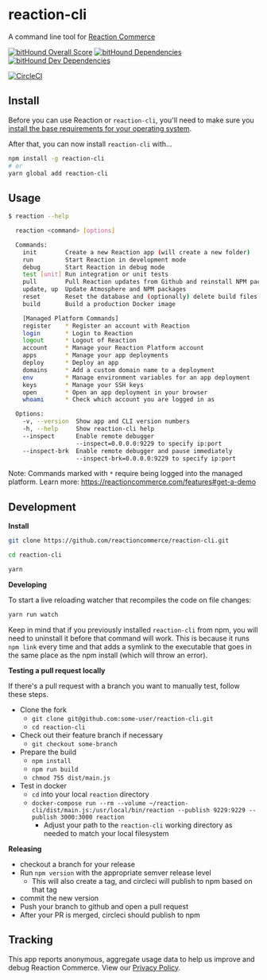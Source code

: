 # reaction-cli

A command line tool for [Reaction Commerce](https://reactioncommerce.com)

[![bitHound Overall Score](https://www.bithound.io/github/reactioncommerce/reaction-cli/badges/score.svg)](https://www.bithound.io/github/reactioncommerce/reaction-cli)
[![bitHound Dependencies](https://www.bithound.io/github/reactioncommerce/reaction-cli/badges/dependencies.svg)](https://www.bithound.io/github/reactioncommerce/reaction-cli/master/dependencies/npm)
[![bitHound Dev Dependencies](https://www.bithound.io/github/reactioncommerce/reaction-cli/badges/devDependencies.svg)](https://www.bithound.io/github/reactioncommerce/reaction-cli/master/dependencies/npm)

[![CircleCI](https://circleci.com/gh/reactioncommerce/reaction-cli.svg?style=svg)](https://circleci.com/gh/reactioncommerce/reaction-cli)

## Install

Before you can use Reaction or `reaction-cli`, you'll need to make sure you [install the base requirements for your operating system](https://docs.reactioncommerce.com/reaction-docs/master/requirements).

After that, you can now install `reaction-cli` with...

```sh
npm install -g reaction-cli
# or
yarn global add reaction-cli
```

## Usage

```sh
$ reaction --help

  reaction <command> [options]

  Commands:
    init        Create a new Reaction app (will create a new folder)
    run         Start Reaction in development mode
    debug       Start Reaction in debug mode
    test [unit] Run integration or unit tests
    pull        Pull Reaction updates from Github and reinstall NPM packages
    update, up  Update Atmosphere and NPM packages
    reset       Reset the database and (optionally) delete build files
    build       Build a production Docker image

    [Managed Platform Commands]
    register    * Register an account with Reaction
    login       * Login to Reaction
    logout      * Logout of Reaction
    account     * Manage your Reaction Platform account
    apps        * Manage your app deployments
    deploy      * Deploy an app
    domains     * Add a custom domain name to a deployment
    env         * Manage environment variables for an app deployment
    keys        * Manage your SSH keys
    open        * Open an app deployment in your browser
    whoami      * Check which account you are logged in as

  Options:
    -v, --version  Show app and CLI version numbers
    -h, --help     Show reaction-cli help
    --inspect      Enable remote debugger
                   --inspect=0.0.0.0:9229 to specify ip:port
    --inspect-brk  Enable remote debugger and pause immediately
                   --inspect-brk=0.0.0.0:9229 to specify ip:port
```

Note: Commands marked with `*` require being logged into the managed platform. Learn more: https://reactioncommerce.com/features#get-a-demo

## Development

**Install**

```sh
git clone https://github.com/reactioncommerce/reaction-cli.git

cd reaction-cli

yarn
```

**Developing**

To start a live reloading watcher that recompiles the code on file changes:

```sh
yarn run watch
```

Keep in mind that if you previously installed `reaction-cli` from npm, you will need to uninstall it before that command will work.  This is because it runs `npm link` every time and that adds a symlink to the executable that goes in the same place as the npm install (which will throw an error).

**Testing a pull request locally**

If there's a pull request with a branch you want to manually test, follow these steps.

- Clone the fork
  - `git clone git@github.com:some-user/reaction-cli.git`
  - `cd reaction-cli`
- Check out their feature branch if necessary
  - `git checkout some-branch`
- Prepare the build
  - `npm install`
  - `npm run build`
  - `chmod 755 dist/main.js`
- Test in docker
  - `cd` into your local `reaction` directory
  - `docker-compose run --rm --volume ~/reaction-cli/dist/main.js:/usr/local/bin/reaction --publish 9229:9229 --publish 3000:3000 reaction`
    - Adjust your path to the `reaction-cli` working directory as needed to match your local filesystem

**Releasing**

- checkout a branch for your release
- Run `npm version` with the appropriate semver release level
  - This will also create a tag, and circleci will publish to npm based on that tag
- commit the new version
- Push your branch to github and open a pull request
- After your PR is merged, circleci should publish to npm

## Tracking

This app reports anonymous, aggregate usage data to help us improve and debug Reaction Commerce. View our [Privacy Policy](https://reactioncommerce.com/legal/privacy).

